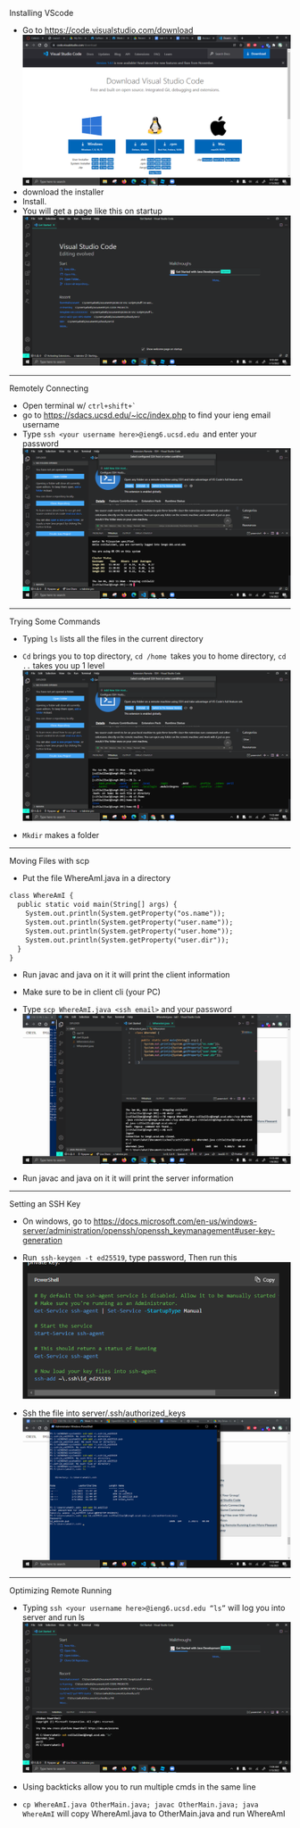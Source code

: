 Installing VScode 
- Go to https://code.visualstudio.com/download 
![image info](./lab2img/image2.png)
- download the installer
- Install.
- You will get a page like this on startup
![image info](./lab2img/image5.png)
---
Remotely Connecting
- Open terminal w/ ``ctrl+shift+` ``
- go to https://sdacs.ucsd.edu/~icc/index.php to find your ieng email username
- Type `ssh <your username here>@ieng6.ucsd.edu `and enter your password
![image info](./lab2img/image1.png)


---
Trying Some Commands
- Typing `ls` lists all the files in the current directory
- `Cd` brings you to top directory, `cd /home `takes you to home directory, `cd ..` takes you up 1 level
![image info](./lab2img/image7.png)

- `Mkdir` <name> makes a folder
---
Moving Files with scp
- Put the file WhereAmI.java in a directory
```
class WhereAmI {
  public static void main(String[] args) {
    System.out.println(System.getProperty("os.name"));
    System.out.println(System.getProperty("user.name"));
    System.out.println(System.getProperty("user.home"));
    System.out.println(System.getProperty("user.dir"));
  }
}
```
- Run javac and java on it it will print the client information
- Make sure to be in client cli (your PC)
- Type `scp WhereAmI.java <ssh email>` and your password
![image info](./lab2img/image6.png)

- Run javac and java on it it will print the server information
---
Setting an SSH Key
- On windows, go to https://docs.microsoft.com/en-us/windows-server/administration/openssh/openssh_keymanagement#user-key-generation 
- Run` ssh-keygen -t ed25519`, type password, Then run this
![image info](./lab2img/image4.png)
 
- Ssh the file into server/.ssh/authorized_keys
![image info](./lab2img/image8.png)
---
Optimizing Remote Running
- Typing `ssh <your username here>@ieng6.ucsd.edu “ls”` will log you into server and run ls
![image info](./lab2img/image3.png)

- Using backticks allow you to run multiple cmds in the same line
- `cp WhereAmI.java OtherMain.java; javac OtherMain.java; java WhereAmI` will copy WhereAmI.java to OtherMain.java and run WhereAmI